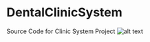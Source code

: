 # DentalClinicSystem
Source Code for Clinic System Project
![alt text]([http://url/to/img.png](https://ibb.co/Cb16KVY))
